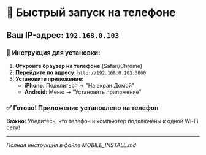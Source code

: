 # 🚀 Быстрый запуск на телефоне

## Ваш IP-адрес: `192.168.0.103`

### 📱 Инструкция для установки:

1. **Откройте браузер на телефоне** (Safari/Chrome)
2. **Перейдите по адресу:** `http://192.168.0.103:3000`
3. **Установите приложение:**
   - **iPhone:** Поделиться → "На экран Домой"
   - **Android:** Меню → "Установить приложение"

### ✅ Готово! Приложение установлено на телефон

**Важно:** Убедитесь, что телефон и компьютер подключены к одной Wi-Fi сети!

---
*Полная инструкция в файле MOBILE_INSTALL.md*
